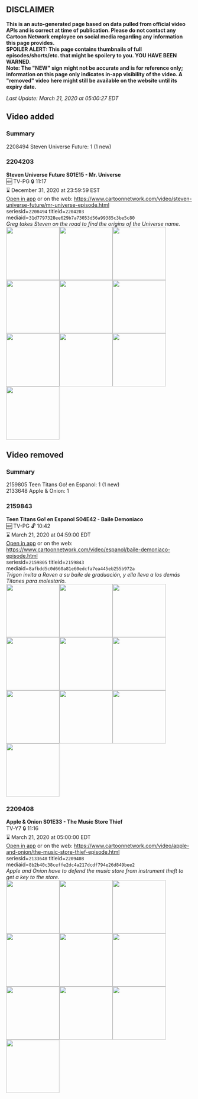 ## DISCLAIMER
**This is an auto-generated page based on data pulled from official video APIs and is correct at time of publication. Please do not contact any Cartoon Network employee on social media regarding any information this page provides.**  
**SPOILER ALERT: This page contains thumbnails of full episodes/shorts/etc. that might be spoilery to you. YOU HAVE BEEN WARNED.**  
**Note: The "NEW" sign might not be accurate and is for reference only; information on this page only indicates in-app visibility of the video. A "removed" video here might still be available on the website until its expiry date.**  

_Last Update: March 21, 2020 at 05:00:27 EDT_
## Video added
### Summary
2208494 Steven Universe Future: 1 (1 new)  
### 2204203
**Steven Universe Future S01E15 - Mr. Universe**  
🆕 TV-PG 🔒 11:17  
⌛ December 31, 2020 at 23:59:59 EST  
[Open in app](https://tinyurl.com/rew9jts) or on the web: https://www.cartoonnetwork.com/video/steven-universe-future/mr-universe-episode.html  
seriesid=`2208494` titleid=`2204203` mediaid=`31d7797328ee629b7a73053d56a99385c3be5c80`  
_Greg takes Steven on the road to find the origins of the Universe name._  
<a href="https://s3.amazonaws.com/cartoonorchestrator/2204203_001_1280x720.jpg"><img src="https://s3.amazonaws.com/cartoonorchestrator/2204203_001_640x360.jpg" height="144px" /></a><a href="https://s3.amazonaws.com/cartoonorchestrator/2204203_002_1280x720.jpg"><img src="https://s3.amazonaws.com/cartoonorchestrator/2204203_002_640x360.jpg" height="144px" /></a><a href="https://s3.amazonaws.com/cartoonorchestrator/2204203_003_1280x720.jpg"><img src="https://s3.amazonaws.com/cartoonorchestrator/2204203_003_640x360.jpg" height="144px" /></a><a href="https://s3.amazonaws.com/cartoonorchestrator/2204203_004_1280x720.jpg"><img src="https://s3.amazonaws.com/cartoonorchestrator/2204203_004_640x360.jpg" height="144px" /></a><a href="https://s3.amazonaws.com/cartoonorchestrator/2204203_005_1280x720.jpg"><img src="https://s3.amazonaws.com/cartoonorchestrator/2204203_005_640x360.jpg" height="144px" /></a><a href="https://s3.amazonaws.com/cartoonorchestrator/2204203_006_1280x720.jpg"><img src="https://s3.amazonaws.com/cartoonorchestrator/2204203_006_640x360.jpg" height="144px" /></a><a href="https://s3.amazonaws.com/cartoonorchestrator/2204203_007_1280x720.jpg"><img src="https://s3.amazonaws.com/cartoonorchestrator/2204203_007_640x360.jpg" height="144px" /></a><a href="https://s3.amazonaws.com/cartoonorchestrator/2204203_008_1280x720.jpg"><img src="https://s3.amazonaws.com/cartoonorchestrator/2204203_008_640x360.jpg" height="144px" /></a><a href="https://s3.amazonaws.com/cartoonorchestrator/2204203_009_1280x720.jpg"><img src="https://s3.amazonaws.com/cartoonorchestrator/2204203_009_640x360.jpg" height="144px" /></a><a href="https://s3.amazonaws.com/cartoonorchestrator/2204203_010_1280x720.jpg"><img src="https://s3.amazonaws.com/cartoonorchestrator/2204203_010_640x360.jpg" height="144px" /></a>
## Video removed
### Summary
2159805 Teen Titans Go! en Espanol: 1 (1 new)  
2133648 Apple & Onion: 1  
### 2159843
**Teen Titans Go! en Espanol S04E42 - Baile Demoniaco**  
🆕 TV-PG 🔓 10:42  
⌛ March 21, 2020 at 04:59:00 EDT  
[Open in app](https://tinyurl.com/y24y4l63) or on the web: https://www.cartoonnetwork.com/video/espanol/baile-demoniaco-episode.html  
seriesid=`2159805` titleid=`2159843` mediaid=`8afbdd5c0d660a81e60edcfa7ea445eb255b972a`  
_Trigon invita a Raven a su baile de graduación, y ella lleva a los demás Titanes para molestarlo._  
<a href="https://s3.amazonaws.com/cartoonorchestrator/2159843_001_1280x720.jpg"><img src="https://s3.amazonaws.com/cartoonorchestrator/2159843_001_640x360.jpg" height="144px" /></a><a href="https://s3.amazonaws.com/cartoonorchestrator/2159843_002_1280x720.jpg"><img src="https://s3.amazonaws.com/cartoonorchestrator/2159843_002_640x360.jpg" height="144px" /></a><a href="https://s3.amazonaws.com/cartoonorchestrator/2159843_003_1280x720.jpg"><img src="https://s3.amazonaws.com/cartoonorchestrator/2159843_003_640x360.jpg" height="144px" /></a><a href="https://s3.amazonaws.com/cartoonorchestrator/2159843_004_1280x720.jpg"><img src="https://s3.amazonaws.com/cartoonorchestrator/2159843_004_640x360.jpg" height="144px" /></a><a href="https://s3.amazonaws.com/cartoonorchestrator/2159843_005_1280x720.jpg"><img src="https://s3.amazonaws.com/cartoonorchestrator/2159843_005_640x360.jpg" height="144px" /></a><a href="https://s3.amazonaws.com/cartoonorchestrator/2159843_006_1280x720.jpg"><img src="https://s3.amazonaws.com/cartoonorchestrator/2159843_006_640x360.jpg" height="144px" /></a><a href="https://s3.amazonaws.com/cartoonorchestrator/2159843_007_1280x720.jpg"><img src="https://s3.amazonaws.com/cartoonorchestrator/2159843_007_640x360.jpg" height="144px" /></a><a href="https://s3.amazonaws.com/cartoonorchestrator/2159843_008_1280x720.jpg"><img src="https://s3.amazonaws.com/cartoonorchestrator/2159843_008_640x360.jpg" height="144px" /></a><a href="https://s3.amazonaws.com/cartoonorchestrator/2159843_009_1280x720.jpg"><img src="https://s3.amazonaws.com/cartoonorchestrator/2159843_009_640x360.jpg" height="144px" /></a><a href="https://s3.amazonaws.com/cartoonorchestrator/2159843_010_1280x720.jpg"><img src="https://s3.amazonaws.com/cartoonorchestrator/2159843_010_640x360.jpg" height="144px" /></a>
### 2209408
**Apple & Onion S01E33 - The Music Store Thief**  
TV-Y7 🔒 11:16  
⌛ March 21, 2020 at 05:00:00 EDT  
[Open in app](https://tinyurl.com/um28vrm) or on the web: https://www.cartoonnetwork.com/video/apple-and-onion/the-music-store-thief-episode.html  
seriesid=`2133648` titleid=`2209408` mediaid=`8b2b40c38ceffe2dc4a217dcdf794e26d849bee2`  
_Apple and Onion have to defend the music store from instrument theft to get a key to the store._  
<a href="https://s3.amazonaws.com/cartoonorchestrator/2209408_001_1280x720.jpg"><img src="https://s3.amazonaws.com/cartoonorchestrator/2209408_001_640x360.jpg" height="144px" /></a><a href="https://s3.amazonaws.com/cartoonorchestrator/2209408_002_1280x720.jpg"><img src="https://s3.amazonaws.com/cartoonorchestrator/2209408_002_640x360.jpg" height="144px" /></a><a href="https://s3.amazonaws.com/cartoonorchestrator/2209408_003_1280x720.jpg"><img src="https://s3.amazonaws.com/cartoonorchestrator/2209408_003_640x360.jpg" height="144px" /></a><a href="https://s3.amazonaws.com/cartoonorchestrator/2209408_004_1280x720.jpg"><img src="https://s3.amazonaws.com/cartoonorchestrator/2209408_004_640x360.jpg" height="144px" /></a><a href="https://s3.amazonaws.com/cartoonorchestrator/2209408_005_1280x720.jpg"><img src="https://s3.amazonaws.com/cartoonorchestrator/2209408_005_640x360.jpg" height="144px" /></a><a href="https://s3.amazonaws.com/cartoonorchestrator/2209408_006_1280x720.jpg"><img src="https://s3.amazonaws.com/cartoonorchestrator/2209408_006_640x360.jpg" height="144px" /></a><a href="https://s3.amazonaws.com/cartoonorchestrator/2209408_007_1280x720.jpg"><img src="https://s3.amazonaws.com/cartoonorchestrator/2209408_007_640x360.jpg" height="144px" /></a><a href="https://s3.amazonaws.com/cartoonorchestrator/2209408_008_1280x720.jpg"><img src="https://s3.amazonaws.com/cartoonorchestrator/2209408_008_640x360.jpg" height="144px" /></a><a href="https://s3.amazonaws.com/cartoonorchestrator/2209408_009_1280x720.jpg"><img src="https://s3.amazonaws.com/cartoonorchestrator/2209408_009_640x360.jpg" height="144px" /></a><a href="https://s3.amazonaws.com/cartoonorchestrator/2209408_010_1280x720.jpg"><img src="https://s3.amazonaws.com/cartoonorchestrator/2209408_010_640x360.jpg" height="144px" /></a>
